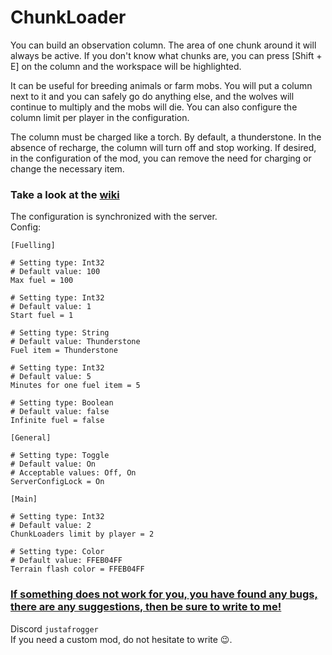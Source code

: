 # ChunkLoader

You can build an observation column. The area of one chunk around it will always be active. If you don't know what chunks are, you can press [Shift + E] on the column and the workspace will be highlighted.

It can be useful for breeding animals or farm mobs. You will put a column next to it and you can safely go do anything else, and the wolves will continue to multiply and the mobs will die. You can also configure the column limit per player in the configuration.

The column must be charged like a torch. By default, a thunderstone. In the absence of recharge, the column will turn off and stop working. If desired, in the configuration of the mod, you can remove the need for charging or change the necessary item.

### Take a look at the [wiki](https://valheim.thunderstore.io/package/Frogger/ChunkLoader/wiki/)

The configuration is synchronized with the server.<br>
Config:
```
[Fuelling]

# Setting type: Int32
# Default value: 100
Max fuel = 100

# Setting type: Int32
# Default value: 1
Start fuel = 1

# Setting type: String
# Default value: Thunderstone
Fuel item = Thunderstone

# Setting type: Int32
# Default value: 5
Minutes for one fuel item = 5

# Setting type: Boolean
# Default value: false
Infinite fuel = false

[General]

# Setting type: Toggle
# Default value: On
# Acceptable values: Off, On
ServerConfigLock = On

[Main]

# Setting type: Int32
# Default value: 2
ChunkLoaders limit by player = 2

# Setting type: Color
# Default value: FFEB04FF
Terrain flash color = FFEB04FF
```

### <ins>If something does not work for you, you have found any bugs, there are any suggestions, then be sure to write to me!</ins>
 
Discord ```justafrogger```<br>
If you need a custom mod, do not hesitate to write 😉.
